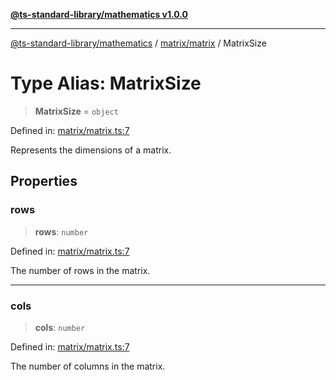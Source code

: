 [**@ts-standard-library/mathematics v1.0.0**](../../../README.md)

***

[@ts-standard-library/mathematics](../../../README.md) / [matrix/matrix](../README.md) / MatrixSize

# Type Alias: MatrixSize

> **MatrixSize** = `object`

Defined in: [matrix/matrix.ts:7](https://github.com/gabaudette/ts-stdlib/blob/ea80ba1db09c741e99f8cb19e94e5a29b81b623b/packages/mathematics/src/matrix/matrix.ts#L7)

Represents the dimensions of a matrix.

## Properties

### rows

> **rows**: `number`

Defined in: [matrix/matrix.ts:7](https://github.com/gabaudette/ts-stdlib/blob/ea80ba1db09c741e99f8cb19e94e5a29b81b623b/packages/mathematics/src/matrix/matrix.ts#L7)

The number of rows in the matrix.

***

### cols

> **cols**: `number`

Defined in: [matrix/matrix.ts:7](https://github.com/gabaudette/ts-stdlib/blob/ea80ba1db09c741e99f8cb19e94e5a29b81b623b/packages/mathematics/src/matrix/matrix.ts#L7)

The number of columns in the matrix.
